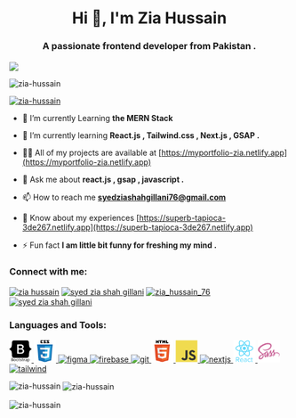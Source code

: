 <h1 align="center">Hi 👋, I'm Zia Hussain</h1>
<h3 align="center">A passionate frontend developer from Pakistan .</h3>
<img align="center" src="https://user-images.githubusercontent.com/74038190/212749447-bfb7e725-6987-49d9-ae85-2015e3e7cc41.gif"/>

<p align="left"> <img src="https://komarev.com/ghpvc/?username=zia-hussain&label=Profile%20views&color=0e75b6&style=flat" alt="zia-hussain" /> </p>

<p align="left"> <a href="https://github.com/ryo-ma/github-profile-trophy"><img src="https://github-profile-trophy.vercel.app/?username=zia-hussain" alt="zia-hussain" /></a> </p>

- 🔭 I’m currently Learning **the MERN Stack**

- 🌱 I’m currently learning **React.js , Tailwind.css , Next.js , GSAP .**

- 👨‍💻 All of my projects are available at [https://myportfolio-zia.netlify.app](https://myportfolio-zia.netlify.app)

- 💬 Ask me about **react.js , gsap , javascript .**

- 📫 How to reach me **syedziashahgillani76@gmail.com**

- 📄 Know about my experiences [https://superb-tapioca-3de267.netlify.app](https://superb-tapioca-3de267.netlify.app)

- ⚡ Fun fact **I am little bit funny for freshing my mind .**

<h3 align="left">Connect with me:</h3>
<p align="left">
<a href="https://linkedin.com/in/zia hussain" target="blank"><img align="center" src="https://raw.githubusercontent.com/rahuldkjain/github-profile-readme-generator/master/src/images/icons/Social/linked-in-alt.svg" alt="zia hussain" height="30" width="40" /></a>
<a href="https://fb.com/syed zia shah gillani" target="blank"><img align="center" src="https://raw.githubusercontent.com/rahuldkjain/github-profile-readme-generator/master/src/images/icons/Social/facebook.svg" alt="syed zia shah gillani" height="30" width="40" /></a>
<a href="https://instagram.com/zia_hussain_76" target="blank"><img align="center" src="https://raw.githubusercontent.com/rahuldkjain/github-profile-readme-generator/master/src/images/icons/Social/instagram.svg" alt="zia_hussain_76" height="30" width="40" /></a>
<a href="https://www.hackerrank.com/syed zia shah gillani" target="blank"><img align="center" src="https://raw.githubusercontent.com/rahuldkjain/github-profile-readme-generator/master/src/images/icons/Social/hackerrank.svg" alt="syed zia shah gillani" height="30" width="40" /></a>
</p>

<h3 align="left">Languages and Tools:</h3>
<p align="left"> <a href="https://getbootstrap.com" target="_blank" rel="noreferrer"> <img src="https://raw.githubusercontent.com/devicons/devicon/master/icons/bootstrap/bootstrap-plain-wordmark.svg" alt="bootstrap" width="40" height="40"/> </a> <a href="https://www.w3schools.com/css/" target="_blank" rel="noreferrer"> <img src="https://raw.githubusercontent.com/devicons/devicon/master/icons/css3/css3-original-wordmark.svg" alt="css3" width="40" height="40"/> </a> <a href="https://www.figma.com/" target="_blank" rel="noreferrer"> <img src="https://www.vectorlogo.zone/logos/figma/figma-icon.svg" alt="figma" width="40" height="40"/> </a> <a href="https://firebase.google.com/" target="_blank" rel="noreferrer"> <img src="https://www.vectorlogo.zone/logos/firebase/firebase-icon.svg" alt="firebase" width="40" height="40"/> </a> <a href="https://git-scm.com/" target="_blank" rel="noreferrer"> <img src="https://www.vectorlogo.zone/logos/git-scm/git-scm-icon.svg" alt="git" width="40" height="40"/> </a> <a href="https://www.w3.org/html/" target="_blank" rel="noreferrer"> <img src="https://raw.githubusercontent.com/devicons/devicon/master/icons/html5/html5-original-wordmark.svg" alt="html5" width="40" height="40"/> </a> <a href="https://developer.mozilla.org/en-US/docs/Web/JavaScript" target="_blank" rel="noreferrer"> <img src="https://raw.githubusercontent.com/devicons/devicon/master/icons/javascript/javascript-original.svg" alt="javascript" width="40" height="40"/> </a> <a href="https://nextjs.org/" target="_blank" rel="noreferrer"> <img src="https://cdn.worldvectorlogo.com/logos/nextjs-2.svg" alt="nextjs" width="40" height="40"/> </a> <a href="https://reactjs.org/" target="_blank" rel="noreferrer"> <img src="https://raw.githubusercontent.com/devicons/devicon/master/icons/react/react-original-wordmark.svg" alt="react" width="40" height="40"/> </a> <a href="https://sass-lang.com" target="_blank" rel="noreferrer"> <img src="https://raw.githubusercontent.com/devicons/devicon/master/icons/sass/sass-original.svg" alt="sass" width="40" height="40"/> </a> <a href="https://tailwindcss.com/" target="_blank" rel="noreferrer"> <img src="https://www.vectorlogo.zone/logos/tailwindcss/tailwindcss-icon.svg" alt="tailwind" width="40" height="40"/> </a> </p>

<p><img align="left" src="https://github-readme-stats.vercel.app/api/top-langs?username=zia-hussain&show_icons=true&locale=en&layout=compact" alt="zia-hussain" /></p>

<p>&nbsp;<img align="center" src="https://github-readme-stats.vercel.app/api?username=zia-hussain&show_icons=true&locale=en" alt="zia-hussain" /></p>

<p><img align="center" src="https://github-readme-streak-stats.herokuapp.com/?user=zia-hussain&" alt="zia-hussain" /></p>
